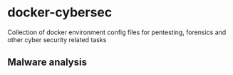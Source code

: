 # docker-cybersec
Collection of docker environment config files for pentesting, forensics and other cyber security related tasks



## Malware analysis